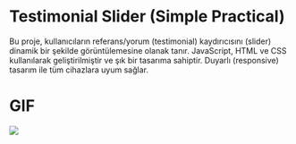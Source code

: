# Testimonial Slider (Simple Practical)
Bu proje, kullanıcıların referans/yorum (testimonial) kaydırıcısını (slider) dinamik bir şekilde görüntülemesine olanak tanır. JavaScript, HTML ve CSS kullanılarak geliştirilmiştir ve şık bir tasarıma sahiptir. Duyarlı (responsive) tasarım ile tüm cihazlara uyum sağlar.

# GIF

![](image/Ekran-Kaydı-2025-01-07-00.59.07.gif)


